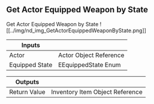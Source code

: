 ## Get Actor Equipped Weapon by State
Get Actor Equipped Weapon by State
![[../img/nd_img_GetActorEquippedWeaponByState.png]]

|Inputs||
|--|--|
| Actor | Actor Object Reference |
| Equipped State | EEquippedState Enum |

|Outputs||
|--|--|
| Return Value | Inventory Item Object Reference |
